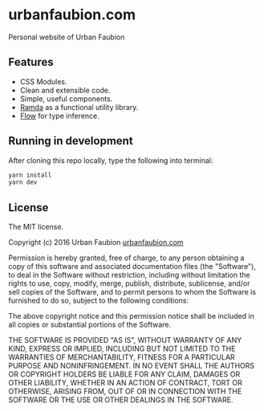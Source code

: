 # urbanfaubion.com

Personal website of Urban Faubion

## Features

* CSS Modules.
* Clean and extensible code.
* Simple, useful components.
* [Ramda](http://ramdajs.com/) as a functional utility library.
* [Flow](https://flowtype.org/) for type inference.

## Running in development

After cloning this repo locally, type the following into terminal:

```sh
yarn install
yarn dev
```

## License

The MIT license.

Copyright (c) 2016 Urban Faubion [urbanfaubion.com](http://urbanfaubion.com)

Permission is hereby granted, free of charge, to any person obtaining a copy of
this software and associated documentation files (the "Software"), to deal in
the Software without restriction, including without limitation the rights to
use, copy, modify, merge, publish, distribute, sublicense, and/or sell copies
of the Software, and to permit persons to whom the Software is furnished to do
so, subject to the following conditions:

The above copyright notice and this permission notice shall be included in all
copies or substantial portions of the Software.

THE SOFTWARE IS PROVIDED "AS IS", WITHOUT WARRANTY OF ANY KIND, EXPRESS OR
IMPLIED, INCLUDING BUT NOT LIMITED TO THE WARRANTIES OF MERCHANTABILITY,
FITNESS FOR A PARTICULAR PURPOSE AND NONINFRINGEMENT. IN NO EVENT SHALL THE
AUTHORS OR COPYRIGHT HOLDERS BE LIABLE FOR ANY CLAIM, DAMAGES OR OTHER
LIABILITY, WHETHER IN AN ACTION OF CONTRACT, TORT OR OTHERWISE, ARISING FROM,
OUT OF OR IN CONNECTION WITH THE SOFTWARE OR THE USE OR OTHER DEALINGS IN THE
SOFTWARE.
